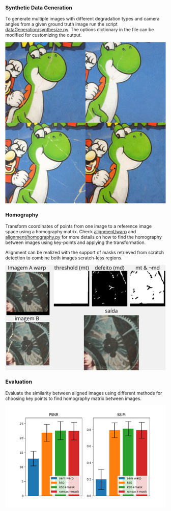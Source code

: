 ### Synthetic Data Generation ###
To generate multiple images with different degradation types and 
camera angles from a given ground truth image run the script 
[dataGeneration/synthesize.py](./dataGeneration/synthesize.py). 
The options dictionary in the file can be modified for customizing 
the output.

![](./output%20sintetico.png)

### Homography ###
Transform coordinates of points from one image to a reference 
image space using a homography matrix. Check 
[alignment/warp](./alignment/warp.py) and 
[alignment/homography.py](./alignment/homography.py) 
for more details on how to find the homography between images using 
key-points and applying the transformation.

Alignment can be realized with the support of masks retrieved from
 scratch detection to combine both images scratch-less regions. 

![](./mascaras.png)
### Evaluation ###
Evaluate the similarity between aligned images using different 
methods for choosing key points to find homography matrix 
between images.

![Alt text](./comparacao%20metricas.png)
